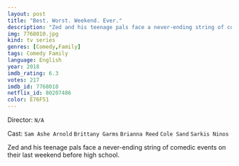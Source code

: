 ```yaml
---
layout: post
title: "Best. Worst. Weekend. Ever."
description: "Zed and his teenage pals face a never-ending string of comedic events on their last weekend before high school..."
img: 7768010.jpg
kind: tv series
genres: [Comedy,Family]
tags: Comedy Family 
language: English
year: 2018
imdb_rating: 6.3
votes: 217
imdb_id: 7768010
netflix_id: 80207486
color: E76F51
---
```

Director: `N/A`  

Cast: `Sam Ashe Arnold` `Brittany Garms` `Brianna Reed` `Cole Sand` `Sarkis Ninos` 

Zed and his teenage pals face a never-ending string of comedic events on their last weekend before high school.